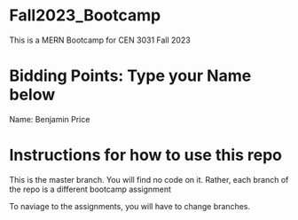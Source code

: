 # Fall2023_Bootcamp
This is a MERN Bootcamp for CEN 3031 Fall 2023

# Bidding Points: Type your Name below
Name: Benjamin Price

# Instructions for how to use this repo
This is the master branch. You will find no code on it.
Rather, each branch of the repo is a different bootcamp assignment

To naviage to the assignments, you will have to change branches.

